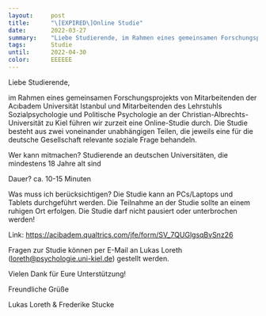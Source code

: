 ```yaml
---
layout:     post
title:      "\[EXPIRED\]Online Studie"
date:       2022-03-27
summary:    "Liebe Studierende, im Rahmen eines gemeinsamen Forschungsprojekts von Mitarbeitenden der Acıbadem Universität Istanbul und Mitarbeitenden des Lehrstuhls Sozialpsychologie und Politische Psychologie an der Christian-Albrechts-Universität zu Kiel führen wir zurzeit eine Online-Studie durch."
tags:       Studie
until:		2022-04-30
color:      EEEEEE
---
```


Liebe Studierende,

im Rahmen eines gemeinsamen Forschungsprojekts von Mitarbeitenden der Acıbadem Universität Istanbul und Mitarbeitenden des Lehrstuhls Sozialpsychologie und Politische Psychologie an der Christian-Albrechts-Universität zu Kiel führen wir zurzeit eine Online-Studie durch.
Die Studie besteht aus zwei voneinander unabhängigen Teilen, die jeweils eine für die deutsche Gesellschaft relevante soziale Frage behandeln.

Wer kann mitmachen? Studierende an deutschen Universitäten, die mindestens 18 Jahre alt sind

Dauer? ca. 10-15 Minuten

Was muss ich berücksichtigen? Die Studie kann an PCs/Laptops und Tablets durchgeführt werden. Die Teilnahme an der Studie sollte an einem ruhigen Ort erfolgen. Die Studie darf nicht pausiert oder unterbrochen werden!

Link: https://acibadem.qualtrics.com/jfe/form/SV_7QUGlgsqBvSnz26

Fragen zur Studie können per E-Mail an Lukas Loreth (loreth@psychologie.uni-kiel.de) gestellt werden.

 

Vielen Dank für Eure Unterstützung!

Freundliche Grüße

Lukas Loreth & Frederike Stucke